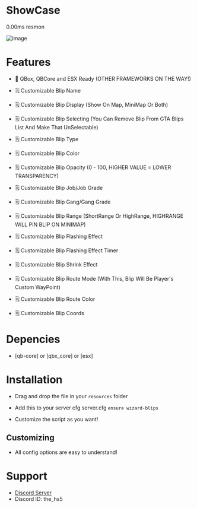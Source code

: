 # ShowCase
0.00ms resmon

![image](https://github.com/CodeWizardsDev/wizard-blips/assets/94300419/4af4413d-394c-4f9a-8a97-132027f0884c)



# Features
- 🧨 QBox, QBCore and ESX Ready (OTHER FRAMEWORKS ON THE WAY!)

- 🗒️ Customizable Blip Name
- 🗒️ Customizable Blip Display (Show On Map, MiniMap Or Both)
- 🗒️ Customizable Blip Selecting (You Can Remove Blip From GTA Blips List And Make That UnSelectable)
- 🗒️ Customizable Blip Type
- 🗒️ Customizable Blip Color
- 🗒️ Customizable Blip Opacity (0 - 100, HIGHER VALUE = LOWER TRANSPARENCY)
- 🗒️ Customizable Blip Job/Job Grade
- 🗒️ Customizable Blip Gang/Gang Grade
- 🗒️ Customizable Blip Range (ShortRange Or HighRange, HIGHRANGE WILL PIN BLIP ON MINIMAP)
- 🗒️ Customizable Blip Flashing Effect
- 🗒️ Customizable Blip Flashing Effect Timer
- 🗒️ Customizable Blip Shrink Effect
- 🗒️ Customizable Blip Route Mode (With This, Blip Will Be Player's Custom WayPoint)
- 🗒️ Customizable Blip Route Color
- 🗒️ Customizable Blip Coords

# Depencies
- [qb-core] or [qbx_core] or [esx]

# Installation
- Drag and drop the file in your `resources` folder
- Add this to your server cfg server.cfg  `ensure wizard-blips`

- Customize the script as you want!

## Customizing
- All config options are easy to understand!

# Support
- [Discord Server](https://discord.gg/ZBvacHyczY)
- Discord ID: the_hs5
